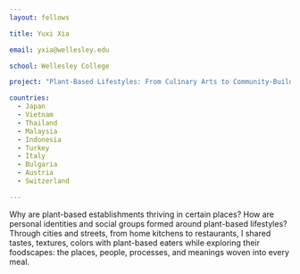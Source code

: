 ```yaml
---
layout: fellows

title: Yuxi Xia

email: yxia@wellesley.edu

school: Wellesley College

project: "Plant-Based Lifestyles: From Culinary Arts to Community-Building"

countries:
  - Japan
  - Vietnam
  - Thailand
  - Malaysia
  - Indonesia
  - Turkey
  - Italy
  - Bulgaria
  - Austria
  - Switzerland

---
```


Why are plant-based establishments thriving in certain places? How are personal identities and social groups formed around plant-based lifestyles? Through cities and streets, from home kitchens to restaurants, I shared tastes, textures, colors with plant-based eaters while exploring their foodscapes: the places, people, processes, and meanings woven into every meal.
